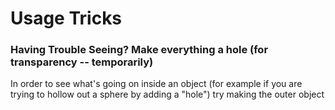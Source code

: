 Usage Tricks
============


### Having Trouble Seeing? Make everything a hole (for transparency -- temporarily)

In order to see what's going on inside an object (for example if you are trying to hollow out a sphere by adding a "hole")
try making the outer object 
